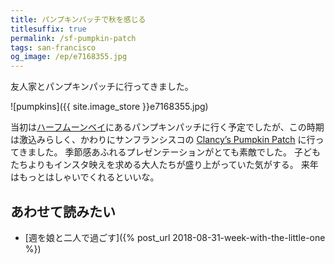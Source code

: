 ```yaml
---
title: パンプキンパッチで秋を感じる
titlesuffix: true
permalink: /sf-pumpkin-patch
tags: san-francisco
og_image: /ep/e7168355.jpg
---
```


友人家とパンプキンパッチに行ってきました。

![pumpkins]({{ site.image_store }}e7168355.jpg)


当初は[ハーフムーンベイ](https://ja.wikipedia.org/wiki/ハーフムーンベイ_(カリフォルニア州))にあるパンプキンパッチに行く予定でしたが、この時期は激込みらしく、かわりにサンフランシスコの [Clancy’s Pumpkin Patch](https://www.yelp.com/biz/clancys-christmas-trees-and-pumpkin-patch-san-francisco) に行ってきました。
季節感あふれるプレゼンテーションがとても素敵でした。
子どもたちよりもインスタ映えを求める大人たちが盛り上がっていた気がする。
来年はもっとはしゃいでくれるといいな。

## あわせて読みたい

- [週を娘と二人で過ごす]({% post_url 2018-08-31-week-with-the-little-one %})
